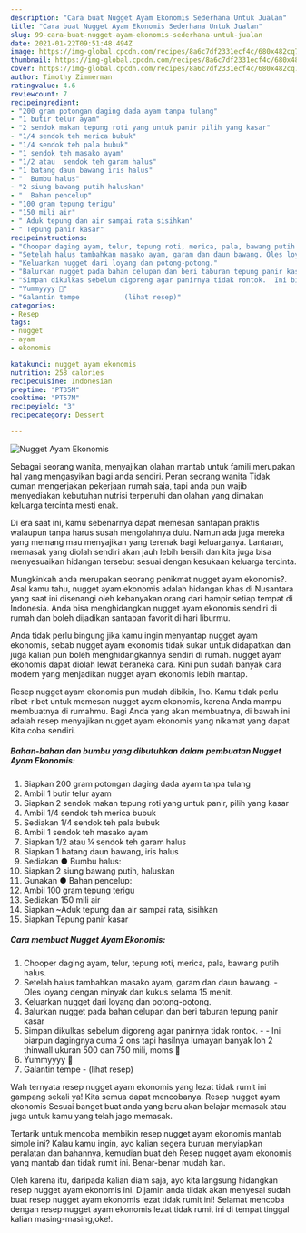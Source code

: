 ```yaml
---
description: "Cara buat Nugget Ayam Ekonomis Sederhana Untuk Jualan"
title: "Cara buat Nugget Ayam Ekonomis Sederhana Untuk Jualan"
slug: 99-cara-buat-nugget-ayam-ekonomis-sederhana-untuk-jualan
date: 2021-01-22T09:51:48.494Z
image: https://img-global.cpcdn.com/recipes/8a6c7df2331ecf4c/680x482cq70/nugget-ayam-ekonomis-foto-resep-utama.jpg
thumbnail: https://img-global.cpcdn.com/recipes/8a6c7df2331ecf4c/680x482cq70/nugget-ayam-ekonomis-foto-resep-utama.jpg
cover: https://img-global.cpcdn.com/recipes/8a6c7df2331ecf4c/680x482cq70/nugget-ayam-ekonomis-foto-resep-utama.jpg
author: Timothy Zimmerman
ratingvalue: 4.6
reviewcount: 7
recipeingredient:
- "200 gram potongan daging dada ayam tanpa tulang"
- "1 butir telur ayam"
- "2 sendok makan tepung roti yang untuk panir pilih yang kasar"
- "1/4 sendok teh merica bubuk"
- "1/4 sendok teh pala bubuk"
- "1 sendok teh masako ayam"
- "1/2 atau  sendok teh garam halus"
- "1 batang daun bawang iris halus"
- "  Bumbu halus"
- "2 siung bawang putih haluskan"
- "  Bahan pencelup"
- "100 gram tepung terigu"
- "150 mili air"
- " Aduk tepung dan air sampai rata sisihkan"
- " Tepung panir kasar"
recipeinstructions:
- "Chooper daging ayam, telur, tepung roti, merica, pala, bawang putih halus."
- "Setelah halus tambahkan masako ayam, garam dan daun bawang. Oles loyang dengan minyak dan kukus selama 15 menit."
- "Keluarkan nugget dari loyang dan potong-potong."
- "Balurkan nugget pada bahan celupan dan beri taburan tepung panir kasar"
- "Simpan dikulkas sebelum digoreng agar panirnya tidak rontok.  Ini biarpun dagingnya cuma 2 ons tapi hasilnya lumayan banyak loh 2 thinwall ukuran 500 dan 750 mili, moms 🤭"
- "Yummyyyy 🤭"
- "Galantin tempe           (lihat resep)"
categories:
- Resep
tags:
- nugget
- ayam
- ekonomis

katakunci: nugget ayam ekonomis 
nutrition: 258 calories
recipecuisine: Indonesian
preptime: "PT35M"
cooktime: "PT57M"
recipeyield: "3"
recipecategory: Dessert

---
```



![Nugget Ayam Ekonomis](https://img-global.cpcdn.com/recipes/8a6c7df2331ecf4c/680x482cq70/nugget-ayam-ekonomis-foto-resep-utama.jpg)

Sebagai seorang wanita, menyajikan olahan mantab untuk famili merupakan hal yang mengasyikan bagi anda sendiri. Peran seorang  wanita Tidak cuman mengerjakan pekerjaan rumah saja, tapi anda pun wajib menyediakan kebutuhan nutrisi terpenuhi dan olahan yang dimakan keluarga tercinta mesti enak.

Di era  saat ini, kamu sebenarnya dapat memesan santapan praktis walaupun tanpa harus susah mengolahnya dulu. Namun ada juga mereka yang memang mau menyajikan yang terenak bagi keluarganya. Lantaran, memasak yang diolah sendiri akan jauh lebih bersih dan kita juga bisa menyesuaikan hidangan tersebut sesuai dengan kesukaan keluarga tercinta. 



Mungkinkah anda merupakan seorang penikmat nugget ayam ekonomis?. Asal kamu tahu, nugget ayam ekonomis adalah hidangan khas di Nusantara yang saat ini disenangi oleh kebanyakan orang dari hampir setiap tempat di Indonesia. Anda bisa menghidangkan nugget ayam ekonomis sendiri di rumah dan boleh dijadikan santapan favorit di hari liburmu.

Anda tidak perlu bingung jika kamu ingin menyantap nugget ayam ekonomis, sebab nugget ayam ekonomis tidak sukar untuk didapatkan dan juga kalian pun boleh menghidangkannya sendiri di rumah. nugget ayam ekonomis dapat diolah lewat beraneka cara. Kini pun sudah banyak cara modern yang menjadikan nugget ayam ekonomis lebih mantap.

Resep nugget ayam ekonomis pun mudah dibikin, lho. Kamu tidak perlu ribet-ribet untuk memesan nugget ayam ekonomis, karena Anda mampu membuatnya di rumahmu. Bagi Anda yang akan membuatnya, di bawah ini adalah resep menyajikan nugget ayam ekonomis yang nikamat yang dapat Kita coba sendiri.

<!--inarticleads1-->

##### Bahan-bahan dan bumbu yang dibutuhkan dalam pembuatan Nugget Ayam Ekonomis:

1. Siapkan 200 gram potongan daging dada ayam tanpa tulang
1. Ambil 1 butir telur ayam
1. Siapkan 2 sendok makan tepung roti yang untuk panir, pilih yang kasar
1. Ambil 1/4 sendok teh merica bubuk
1. Sediakan 1/4 sendok teh pala bubuk
1. Ambil 1 sendok teh masako ayam
1. Siapkan 1/2 atau ¼ sendok teh garam halus
1. Siapkan 1 batang daun bawang, iris halus
1. Sediakan  ● Bumbu halus:
1. Siapkan 2 siung bawang putih, haluskan
1. Gunakan  ● Bahan pencelup:
1. Ambil 100 gram tepung terigu
1. Sediakan 150 mili air
1. Siapkan  ~Aduk tepung dan air sampai rata, sisihkan
1. Siapkan  Tepung panir kasar




<!--inarticleads2-->

##### Cara membuat Nugget Ayam Ekonomis:

1. Chooper daging ayam, telur, tepung roti, merica, pala, bawang putih halus.
1. Setelah halus tambahkan masako ayam, garam dan daun bawang. - Oles loyang dengan minyak dan kukus selama 15 menit.
1. Keluarkan nugget dari loyang dan potong-potong.
1. Balurkan nugget pada bahan celupan dan beri taburan tepung panir kasar
1. Simpan dikulkas sebelum digoreng agar panirnya tidak rontok. -  - Ini biarpun dagingnya cuma 2 ons tapi hasilnya lumayan banyak loh 2 thinwall ukuran 500 dan 750 mili, moms 🤭
1. Yummyyyy 🤭
1. Galantin tempe -           (lihat resep)




Wah ternyata resep nugget ayam ekonomis yang lezat tidak rumit ini gampang sekali ya! Kita semua dapat mencobanya. Resep nugget ayam ekonomis Sesuai banget buat anda yang baru akan belajar memasak atau juga untuk kamu yang telah jago memasak.

Tertarik untuk mencoba membikin resep nugget ayam ekonomis mantab simple ini? Kalau kamu ingin, ayo kalian segera buruan menyiapkan peralatan dan bahannya, kemudian buat deh Resep nugget ayam ekonomis yang mantab dan tidak rumit ini. Benar-benar mudah kan. 

Oleh karena itu, daripada kalian diam saja, ayo kita langsung hidangkan resep nugget ayam ekonomis ini. Dijamin anda tiidak akan menyesal sudah buat resep nugget ayam ekonomis lezat tidak rumit ini! Selamat mencoba dengan resep nugget ayam ekonomis lezat tidak rumit ini di tempat tinggal kalian masing-masing,oke!.

